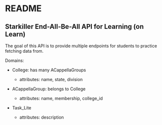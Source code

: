 # README

## Starkiller End-All-Be-All API for Learning (on Learn)

The goal of this API is to provide multiple endpoints for students to practice fetching data from.

Domains:
- College: has many ACappellaGroups
  - attributes: name, state, division
- ACappellaGroup: belongs to College
  - attributes: name, membership, college_id
  
- Task_Lite
  - attributes: description 
